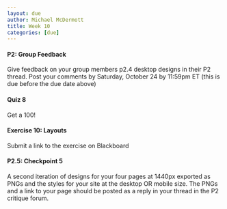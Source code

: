 ```yaml
---
layout: due
author: Michael McDermott
title: Week 10
categories: [due]
---
```

#### P2: Group Feedback
Give feedback on your group members p2.4 desktop designs in their P2 thread. Post your comments by <span class="due">Saturday, October 24 by 11:59pm ET</span> (this is due before the due date above)

#### Quiz 8
Get a 100!

#### Exercise 10: Layouts
Submit a link to the exercise on Blackboard

#### P2.5: Checkpoint 5
A second iteration of designs for your four pages at 1440px exported as PNGs and the styles for your site at the desktop OR mobile size. The PNGs and a link to your page should be posted as a reply in your thread in the P2 critique forum.
